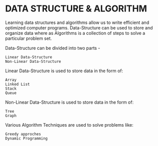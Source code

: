 # DATA STRUCTURE & ALGORITHM

Learning data structures and algorithms allow us to write efficient and optimized computer programs.
Data-Structure can be used to store and organize data where as Algorithms is a collection of steps to solve a particular problem set.


Data-Structure can be divided into two parts - 

	Linear Data-Structure
	Non-Linear Data-Structure
	
	
Linear Data-Structure is used to store data in the form of:

	Array
	Linked List
	Stack
	Queue


Non-Linear Data-Structure is used to store data in the form of:

	Tree
	Graph
	
	
Various Algorithm Techniques are used to solve problems like:

	Greedy approches
	Dynamic Programming
